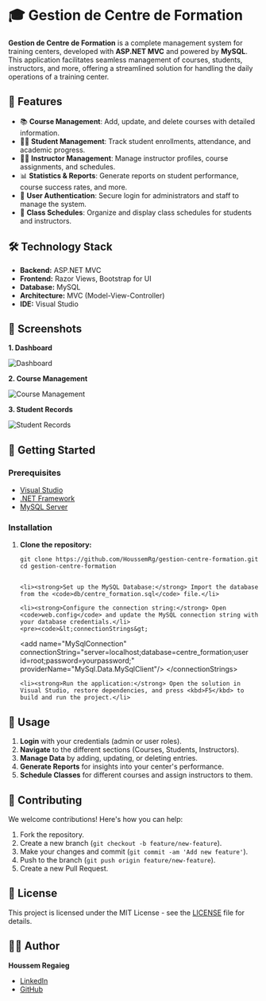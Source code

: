 <h1>🎓 Gestion de Centre de Formation</h1>


<p>
    <strong>Gestion de Centre de Formation</strong> is a complete management system for training centers, developed with <strong>ASP.NET MVC</strong> and powered by <strong>MySQL</strong>. This application facilitates seamless management of courses, students, instructors, and more, offering a streamlined solution for handling the daily operations of a training center.
</p>

<h2>🌟 Features</h2>
<ul>
    <li>📚 <strong>Course Management</strong>: Add, update, and delete courses with detailed information.</li>
    <li>👩‍🎓 <strong>Student Management</strong>: Track student enrollments, attendance, and academic progress.</li>
    <li>👨‍🏫 <strong>Instructor Management</strong>: Manage instructor profiles, course assignments, and schedules.</li>
    <li>📊 <strong>Statistics & Reports</strong>: Generate reports on student performance, course success rates, and more.</li>
    <li>🔐 <strong>User Authentication</strong>: Secure login for administrators and staff to manage the system.</li>
    <li>📅 <strong>Class Schedules</strong>: Organize and display class schedules for students and instructors.</li>
</ul>

<h2>🛠️ Technology Stack</h2>
<ul>
    <li><strong>Backend:</strong> ASP.NET MVC</li>
    <li><strong>Frontend:</strong> Razor Views, Bootstrap for UI</li>
    <li><strong>Database:</strong> MySQL</li>
    <li><strong>Architecture:</strong> MVC (Model-View-Controller)</li>
    <li><strong>IDE:</strong> Visual Studio</li>
</ul>

<h2>📸 Screenshots</h2>

<p><strong>1. Dashboard</strong></p>
<p><img src="https://example.com/screenshot-dashboard.png" alt="Dashboard"></p>

<p><strong>2. Course Management</strong></p>
<p><img src="https://example.com/screenshot-course-management.png" alt="Course Management"></p>

<p><strong>3. Student Records</strong></p>
<p><img src="https://example.com/screenshot-student-records.png" alt="Student Records"></p>

<h2>🚀 Getting Started</h2>

<h3>Prerequisites</h3>
<ul>
    <li><a href="https://visualstudio.microsoft.com/">Visual Studio</a></li>
    <li><a href="https://dotnet.microsoft.com/download/dotnet-framework">.NET Framework</a></li>
    <li><a href="https://dev.mysql.com/downloads/installer/">MySQL Server</a></li>
</ul>

<h3>Installation</h3>
<ol>
    <li><strong>Clone the repository:</strong></li>
    <pre><code>git clone https://github.com/HoussemRg/gestion-centre-formation.git
cd gestion-centre-formation
    </code></pre>
    
    <li><strong>Set up the MySQL Database:</strong> Import the database from the <code>db/centre_formation.sql</code> file.</li>
    
    <li><strong>Configure the connection string:</strong> Open <code>web.config</code> and update the MySQL connection string with your database credentials.</li>
    <pre><code>&lt;connectionStrings&gt;
   &lt;add name="MySqlConnection" connectionString="server=localhost;database=centre_formation;user id=root;password=yourpassword;" providerName="MySql.Data.MySqlClient"/&gt;
&lt;/connectionStrings&gt;
    </code></pre>
    
    <li><strong>Run the application:</strong> Open the solution in Visual Studio, restore dependencies, and press <kbd>F5</kbd> to build and run the project.</li>
</ol>

<h2>🎯 Usage</h2>
<ol>
    <li><strong>Login</strong> with your credentials (admin or user roles).</li>
    <li><strong>Navigate</strong> to the different sections (Courses, Students, Instructors).</li>
    <li><strong>Manage Data</strong> by adding, updating, or deleting entries.</li>
    <li><strong>Generate Reports</strong> for insights into your center's performance.</li>
    <li><strong>Schedule Classes</strong> for different courses and assign instructors to them.</li>
</ol>

<h2>🤝 Contributing</h2>
<p>We welcome contributions! Here's how you can help:</p>
<ol>
    <li>Fork the repository.</li>
    <li>Create a new branch (<code>git checkout -b feature/new-feature</code>).</li>
    <li>Make your changes and commit (<code>git commit -am 'Add new feature'</code>).</li>
    <li>Push to the branch (<code>git push origin feature/new-feature</code>).</li>
    <li>Create a new Pull Request.</li>
</ol>

<h2>📄 License</h2>
<p>This project is licensed under the MIT License - see the <a href="LICENSE">LICENSE</a> file for details.</p>

<h2>👨‍💻 Author</h2>
<p><strong>Houssem Regaieg</strong></p>
<ul>
    <li><a href="https://www.linkedin.com/in/houssem-regaieg-589526258/">LinkedIn</a></li>
    <li><a href="https://github.com/HoussemRg">GitHub</a></li>
</ul>
